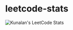 # leetcode-stats

![Kunalan's LeetCode Stats](https://github.com/KnlnKS/leetcode-stats/blob/master/generated/stats.svg)
